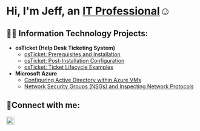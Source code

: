 <h1>Hi, I'm Jeff, an <a href="https://linkedin.com/in/Josh">IT Professional</a>☺</h1>

<h2>👨‍💻 Information Technology Projects:</h2>

- <b>osTicket (Help Desk Ticketing System)</b>
  - [osTicket: Prerequisites and Installation](https://github.com/jeffreymecono/osticket-prereqs)
  - [osTicket: Post-Installation Configuration](https://github.com/jeffreymecono/post-install-config)
  - [osTicket: Ticket Lifecycle Examples](https://github.com/jeffreymecono/ticket-lifecycle)
- <b>Microsoft Azure</b>
  - [Configuring Active Directory within Azure VMs](https://github.com/jeffreymecono/configure-ad)
  - [Network Security Groups (NSGs) and Inspecting Network Protocols](https://github.com/jeffreymecono/azure-network-protocols)

<h2>🤳Connect with me:</h2>

[<img align="left" alt="Josh | LinkedIn" width="22px" src="https://cdn.jsdelivr.net/npm/simple-icons@v3/icons/linkedin.svg" />][linkedin]

[linkedin]: https://linkedin.com/in/Josh

